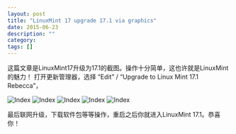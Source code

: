 ```yaml
---
layout: post
title: "LinuxMint 17 upgrade 17.1 via graphics"
date: 2015-06-23
description: ""
category: 
tags: []
---
```


这篇文章是LinuxMint17升级为17.1的截图。操作十分简单，这也许就是LinuxMint的魅力！
打开更新管理器，选择 “Edit” / “Upgrade to Linux Mint 17.1 Rebecca”，

![Index]({{site.url}}/images/index0.png)
![Index]({{site.url}}/images/index1.png)
![Index]({{site.url}}/images/index2.png)
![Index]({{site.url}}/images/index3.png)
![Index]({{site.url}}/images/index4.png)

最后联网升级，下载软件包等等操作，重启之后你就进入LinuxMint 17.1。恭喜你！
